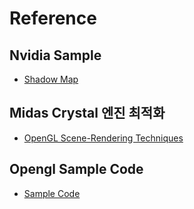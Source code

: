 # Reference 
## Nvidia Sample 
- [Shadow Map](http://developer.download.nvidia.com/SDK/10/opengl/screenshots/samples/cascaded_shadow_maps.html)

## Midas Crystal 엔진 최적화
- [OpenGL Scene-Rendering Techniques](https://on-demand.gputechconf.com/siggraph/2014/presentation/SG4117-OpenGL-Scene-Rendering-Techniques.pdf)

## Opengl Sample Code
- [Sample Code](https://github.com/g-truc/ogl-samples)

